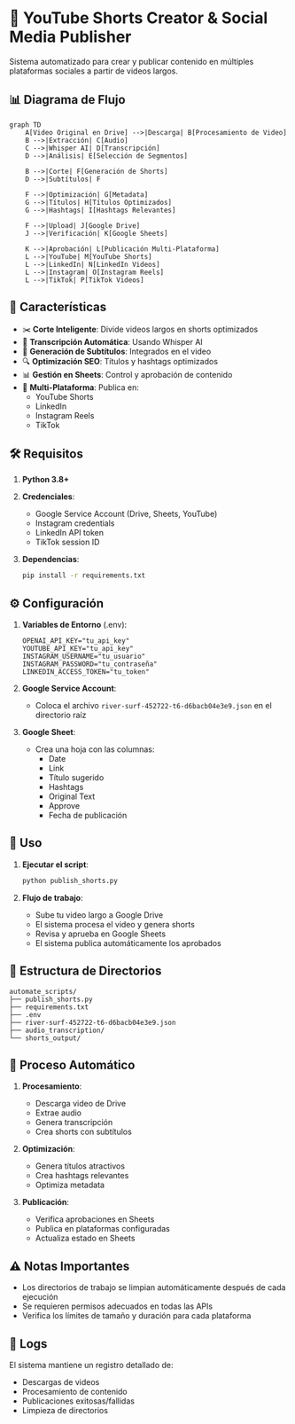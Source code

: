 # 🎥 YouTube Shorts Creator & Social Media Publisher

Sistema automatizado para crear y publicar contenido en múltiples plataformas sociales a partir de videos largos.

## 📊 Diagrama de Flujo

```mermaid
graph TD
    A[Video Original en Drive] -->|Descarga| B[Procesamiento de Video]
    B -->|Extracción| C[Audio]
    C -->|Whisper AI| D[Transcripción]
    D -->|Análisis| E[Selección de Segmentos]
    
    B -->|Corte| F[Generación de Shorts]
    D -->|Subtítulos| F
    
    F -->|Optimización| G[Metadata]
    G -->|Títulos| H[Títulos Optimizados]
    G -->|Hashtags| I[Hashtags Relevantes]
    
    F -->|Upload| J[Google Drive]
    J -->|Verificación| K[Google Sheets]
    
    K -->|Aprobación| L[Publicación Multi-Plataforma]
    L -->|YouTube| M[YouTube Shorts]
    L -->|LinkedIn| N[LinkedIn Videos]
    L -->|Instagram| O[Instagram Reels]
    L -->|TikTok| P[TikTok Videos]
```

## 🌟 Características

- ✂️ **Corte Inteligente**: Divide videos largos en shorts optimizados
- 🎯 **Transcripción Automática**: Usando Whisper AI
- 📝 **Generación de Subtítulos**: Integrados en el video
- 🔍 **Optimización SEO**: Títulos y hashtags optimizados
- 📊 **Gestión en Sheets**: Control y aprobación de contenido
- 🚀 **Multi-Plataforma**: Publica en:
  - YouTube Shorts
  - LinkedIn
  - Instagram Reels
  - TikTok

## 🛠️ Requisitos

1. **Python 3.8+**
2. **Credenciales**:
   - Google Service Account (Drive, Sheets, YouTube)
   - Instagram credentials
   - LinkedIn API token
   - TikTok session ID

3. **Dependencias**:
   ```bash
   pip install -r requirements.txt
   ```

## ⚙️ Configuración

1. **Variables de Entorno** (.env):
   ```env
   OPENAI_API_KEY="tu_api_key"
   YOUTUBE_API_KEY="tu_api_key"
   INSTAGRAM_USERNAME="tu_usuario"
   INSTAGRAM_PASSWORD="tu_contraseña"
   LINKEDIN_ACCESS_TOKEN="tu_token"
   ```

2. **Google Service Account**:
   - Coloca el archivo `river-surf-452722-t6-d6bacb04e3e9.json` en el directorio raíz

3. **Google Sheet**:
   - Crea una hoja con las columnas:
     - Date
     - Link
     - Título sugerido
     - Hashtags
     - Original Text
     - Approve
     - Fecha de publicación

## 🚀 Uso

1. **Ejecutar el script**:
   ```bash
   python publish_shorts.py
   ```

2. **Flujo de trabajo**:
   - Sube tu video largo a Google Drive
   - El sistema procesa el video y genera shorts
   - Revisa y aprueba en Google Sheets
   - El sistema publica automáticamente los aprobados

## 📁 Estructura de Directorios

```
automate_scripts/
├── publish_shorts.py
├── requirements.txt
├── .env
├── river-surf-452722-t6-d6bacb04e3e9.json
├── audio_transcription/
└── shorts_output/
```

## 🔄 Proceso Automático

1. **Procesamiento**:
   - Descarga video de Drive
   - Extrae audio
   - Genera transcripción
   - Crea shorts con subtítulos

2. **Optimización**:
   - Genera títulos atractivos
   - Crea hashtags relevantes
   - Optimiza metadata

3. **Publicación**:
   - Verifica aprobaciones en Sheets
   - Publica en plataformas configuradas
   - Actualiza estado en Sheets

## ⚠️ Notas Importantes

- Los directorios de trabajo se limpian automáticamente después de cada ejecución
- Se requieren permisos adecuados en todas las APIs
- Verifica los límites de tamaño y duración para cada plataforma

## 📝 Logs

El sistema mantiene un registro detallado de:
- Descargas de videos
- Procesamiento de contenido
- Publicaciones exitosas/fallidas
- Limpieza de directorios 